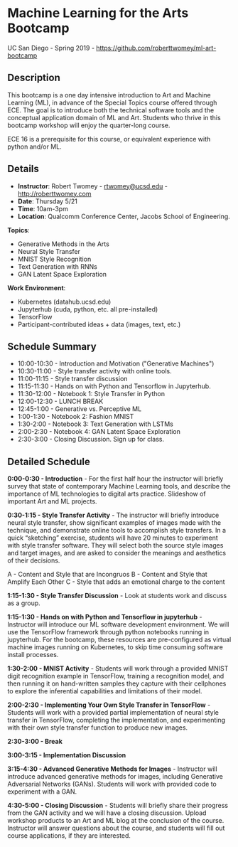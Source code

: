 # Machine Learning for the Arts Bootcamp

UC San Diego - Spring 2019 - https://github.com/roberttwomey/ml-art-bootcamp

## Description

This bootcamp is a one day intensive introduction to Art and Machine Learning (ML), in advance of the Special Topics course offered through ECE. The goal is to introduce both the technical software tools and the conceptual application domain of ML and Art. Students who thrive in this bootcamp workshop will enjoy the quarter-long course.

ECE 16 is a prerequisite for this course, or equivalent experience with python and/or ML.

## Details

- **Instructor**: Robert Twomey - rtwomey@ucsd.edu - http://roberttwomey.com
- **Date**: Thursday 5/21 
- **Time**: 10am-3pm
- **Location**: Qualcomm Conference Center, Jacobs School of Engineering.

**Topics**:
- Generative Methods in the Arts
- Neural Style Transfer
- MNIST Style Recognition
- Text Generation with RNNs
- GAN Latent Space Exploration

**Work Environment**:
- Kubernetes (datahub.ucsd.edu)
- Jupyterhub (cuda, python, etc. all pre-installed)
- TensorFlow
- Participant-contributed ideas + data (images, text, etc.)

## Schedule Summary
- 10:00-10:30 - Introduction and Motivation ("Generative Machines")
- 10:30-11:00 - Style transfer activity with online tools.
- 11:00-11:15 - Style transfer discussion 
- 11:15-11:30 - Hands on with Python and Tensorflow in Jupyterhub. 
- 11:30-12:00 - Notebook 1: Style Transfer in Python
- 12:00-12:30 - LUNCH BREAK
- 12:45-1:00 - Generative vs. Perceptive ML
- 1:00-1:30 - Notebook 2: Fashion MNIST
- 1:30-2:00 - Notebook 3: Text Generation with LSTMs
- 2:00-2:30 - Notebook 4: GAN Latent Space Exploration
- 2:30-3:00 - Closing Discussion. Sign up for class.

## Detailed Schedule

**0:00-0:30 - Introduction** - For the first half hour the instructor will briefly survey that state of contemporary Machine Learning tools, and describe the importance of ML technologies to digital arts practice. Slideshow of important Art and ML projects.

**0:30-1:15 - Style Transfer Activity** - The instructor will briefly introduce neural style transfer, show significant examples of images made with the technique, and demonstrate online tools to accomplish style transfers. In a quick “sketching” exercise, students will have 20 minutes to experiment with style transfer software. They will select both the source style images and target images, and are asked to consider the meanings and aesthetics of their decisions.

A - Content and Style that are Incongruos
B - Content and Style that Amplify Each Other 
C - Style that adds an emotional charge to the content

**1:15-1:30 - Style Transfer Discussion** - Look at students work and discuss as a group.

**1:15-1:30 - Hands on with Python and Tensorflow in jupyterhub** - Instructor will introduce our ML software development environment. We will use the TensorFlow framework through python notebooks running in jupyterhub. For the bootcamp, these resources are pre-configured as virtual machine images running on Kubernetes, to skip time consuming software install processes. 

**1:30-2:00 - MNIST Activity** - Students will work through a provided MNIST digit recognition example in TensorFlow, training a recognition model, and then running it on hand-written samples they capture with their cellphones to explore the inferential capabilities and limitations of their model.

**2:00-2:30 - Implementing Your Own Style Transfer in TensorFlow** - Students will work with a provided partial implementation of neural style transfer in TensorFlow, completing the implementation, and experimenting with their own style transfer function to produce new images. 

**2:30-3:00 - Break**

**3:00-3:15 - Implementation Discussion**

**3:15-4:30 - Advanced Generative Methods for Images** - Instructor will introduce advanced generative methods for images, including Generative Adversarial Networks (GANs). Students will work with provided code to experiment with a GAN. 

**4:30-5:00 - Closing Discussion** - Students will briefly share their progress from the GAN activity and we will have a closing discussion. Upload workshop products to an Art and ML blog at the conclusion of the course. Instructor will answer questions about the course, and students will fill out course applications, if they are interested. 
